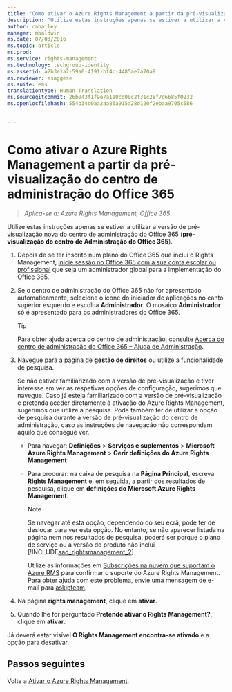 ```yaml
---
title: "Como ativar o Azure Rights Management a partir da pré-visualização do centro de administração do Office 365 | Azure RMS"
description: "Utilize estas instruções apenas se estiver a utilizar a versão de pré-visualização nova do Centro de Administração do Office 365 (pré-visualização do Centro de Administração do Office 365)."
author: cabailey
manager: mbaldwin
ms.date: 07/03/2016
ms.topic: article
ms.prod: 
ms.service: rights-management
ms.technology: techgroup-identity
ms.assetid: a2b3e1a2-59a0-4191-bf4c-4485ae7a70a9
ms.reviewer: esaggese
ms.suite: ems
translationtype: Human Translation
ms.sourcegitcommit: 26b043f1f9e7a1e0cd00c2f31c28f7d6685f0232
ms.openlocfilehash: 554b34c0aa2aa86a915a28d120f2ebaa9705c586


---
```


# Como ativar o Azure Rights Management a partir da pré-visualização do centro de administração do Office 365

>*Aplica-se a: Azure Rights Management, Office 365*


Utilize estas instruções apenas se estiver a utilizar a versão de pré-visualização nova do centro de administração do Office 365 (**pré-visualização do centro de Administração do Office 365**).

1. Depois de se ter inscrito num plano do Office 365 que inclui o Rights Management, [inicie sessão no Office 365 com a sua conta escolar ou profissional](https://portal.office.com/) que seja um administrador global para a implementação do Office 365.

2. Se o centro de administração do Office 365 não for apresentado automaticamente, selecione o ícone do iniciador de aplicações no canto superior esquerdo e escolha **Administrador**. O mosaico **Administrador** só é apresentado para os administradores do Office 365.

    > [!TIP]
    > Para obter ajuda acerca do centro de administração, consulte [Acerca do centro de administração do Office 365 – Ajuda de Administração](https://support.office.com/article/About-the-Office-365-admin-center-Admin-Help-58537702-d421-4d02-8141-e128e3703547).

3. Navegue para a página de **gestão de direitos** ou utilize a funcionalidade de pesquisa.

    Se não estiver familiarizado com a versão de pré-visualização e tiver interesse em ver as respetivas opções de configuração, sugerimos que navegue. Caso já esteja familiarizado com a versão de pré-visualização e pretenda aceder diretamente à ativação do Azure Rights Management, sugerimos que utilize a pesquisa. Pode também ter de utilizar a opção de pesquisa durante a versão de pré-visualização do centro de administração, caso as instruções de navegação não correspondam àquilo que consegue ver.

    - Para navegar: **Definições** > **Serviços e suplementos** > **Microsoft Azure Rights Management** > **Gerir definições do Azure Rights Management**

    - Para procurar: na caixa de pesquisa na **Página Principal**, escreva **Rights Management** e, em seguida, a partir dos resultados de pesquisa, clique em **definições do Microsoft Azure Rights Management**.

        > [!NOTE]
        >Se navegar até esta opção, dependendo do seu ecrã, pode ter de deslocar para ver esta opção. No entanto, se não aparecer listada na página nem nos resultados de pesquisa, poderá ser porque o plano de serviço ou a versão do produto não inclui [!INCLUDE[aad_rightsmanagement_2](../includes/aad_rightsmanagement_2_md.md)].
        >
        >Utilize as informações em [Subscrições na nuvem que suportam o Azure RMS](../get-started/requirements-subscriptions.md) para confirmar o suporte do Azure Rights Management. Para obter ajuda com este problema, envie uma mensagem de e-mail para [askipteam](mailto:askipteam?subject=I%20cannot%20activate%20RMS).

4. Na página **rights management**, clique em **ativar**.

5. Quando lhe for perguntado **Pretende ativar o Rights Management?**, clique em **ativar**.

Já deverá estar visível **O Rights Management encontra-se ativado** e a opção para desativar.


## Passos seguintes
Volte a [Ativar o Azure Rights Management](activate-service.md).




<!--HONumber=Aug16_HO4-->


